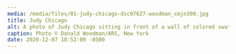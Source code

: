 ```yaml
---
media: /media/files/01-judy-chicago-dsc07627-woodman_cmjn300.jpg
title: Judy Chicago
alt: A photo of Judy Chicago sitting in front of a wall of colored swatches.
caption: Photo © Donald Woodman/ARS, New York
date: 2020-12-07 18:52:00 -0500
---
```

